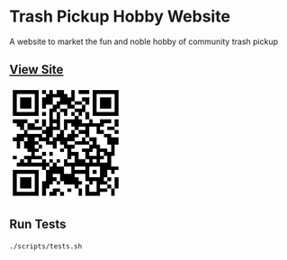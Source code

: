 # Trash Pickup Hobby Website

A website to market the fun and noble hobby of community trash pickup

## [View Site](https://aallbrig.github.io/trash-pickup-hobby/)
![QR Code to see website](media/website-url.png)


## Run Tests

```bash
./scripts/tests.sh
```
